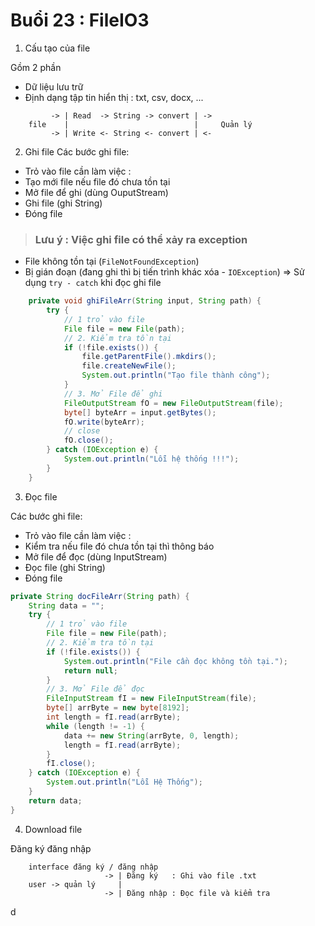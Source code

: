 # Buổi 23 : FileIO3

1. Cấu tạo của file

Gồm 2 phần 
- Dữ liệu lưu trữ
- Định dạng tập tin hiển thị : txt, csv, docx, ...

```
         -> | Read  -> String -> convert | -> 
    file    |                            |     Quản lý
         -> | Write <- String <- convert | <- 
```

2. Ghi file
Các bước ghi file:
- Trỏ vào file cần làm việc : 
- Tạo mới file nếu file đó chưa tồn tại
- Mở file để ghi (dùng OuputStream)
- Ghi file (ghi String)
- Đóng file

> ### Lưu ý : Việc ghi file có thể xảy ra exception

- File không tồn tại (`FileNotFoundException`)
- Bị gián đoạn (đang ghi thì bị tiến trình khác xóa - `IOException`)
=> Sử dụng `try - catch` khi đọc ghi file

```java
    private void ghiFileArr(String input, String path) {
		try {
			// 1 trỏ vào file
			File file = new File(path);
			// 2. Kiểm tra tồn tại
			if (!file.exists()) {
				file.getParentFile().mkdirs();
				file.createNewFile();
				System.out.println("Tạo file thành công");
			}
			// 3. Mở File để ghi
			FileOutputStream fO = new FileOutputStream(file);
			byte[] byteArr = input.getBytes();
			fO.write(byteArr);
			// close
			fO.close();
		} catch (IOException e) {
			System.out.println("Lỗi hệ thống !!!");
		}
	}
```

3. Đọc file

Các bước ghi file:
- Trỏ vào file cần làm việc : 
- Kiểm tra nếu file đó chưa tồn tại thì thông báo
- Mở file để đọc (dùng InputStream)
- Đọc file (ghi String)
- Đóng file

```java
private String docFileArr(String path) {
    String data = "";
    try {
        // 1 trỏ vào file
        File file = new File(path);
        // 2. Kiểm tra tồn tại
        if (!file.exists()) {
            System.out.println("File cần đọc không tồn tại.");
            return null;
        }
        // 3. Mở File để đọc
        FileInputStream fI = new FileInputStream(file);
        byte[] arrByte = new byte[8192];
        int length = fI.read(arrByte);
        while (length != -1) {
            data += new String(arrByte, 0, length);
            length = fI.read(arrByte);
        }
        fI.close();
    } catch (IOException e) {
        System.out.println("Lỗi Hệ Thống");
    }
    return data;
}
```

4. Download file

Đăng ký đăng nhập

```
    interface đăng ký / đăng nhập
                     -> | Đăng ký   : Ghi vào file .txt
    user -> quản lý     | 
                     -> | Đăng nhập : Đọc file và kiểm tra
```

d